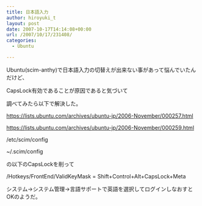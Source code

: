 ```yaml
---
title: 日本語入力
author: hiroyuki_t
layout: post
date: 2007-10-17T14:14:08+00:00
url: /2007/10/17/231408/
categories:
  - Ubuntu

---
```

<div class="section">
  <p>
    Ubuntu(scim-anthy)で日本語入力の切替えが出来ない事があって悩んでいたんだけど、
  </p>
  
  <p>
    CapsLock有効であることが原因であると気づいて
  </p>
  
  <p>
    調べてみたら以下で解決した。
  </p>
  
  <p>
    <a href="https://lists.ubuntu.com/archives/ubuntu-jp/2006-November/000257.html" target="_blank">https://lists.ubuntu.com/archives/ubuntu-jp/2006-November/000257.html</a>
  </p>
  
  <p>
    <a href="https://lists.ubuntu.com/archives/ubuntu-jp/2006-November/000259.html" target="_blank">https://lists.ubuntu.com/archives/ubuntu-jp/2006-November/000259.html</a>
  </p>
  
  <p>
  </p>
  
  <p>
    /etc/scim/config
  </p>
  
  <p>
    ~/.scim/config
  </p>
  
  <p>
    の以下のCapsLockを削って
  </p>
  
  <p>
    /Hotkeys/FrontEnd/ValidKeyMask = Shift+Control+Alt+CapsLock+Meta
  </p>
  
  <p>
    システム→システム管理→言語サポートで英語を選択してログインしなおすとOKのようだ。
  </p>
</div>